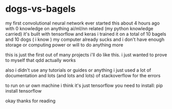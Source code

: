 # dogs-vs-bagels

my first convolutional neural network ever
started this about 4 hours ago with 0 knowledge on anything ai/ml/nn related (my python knowledge carried)
it's built with tensorflow and keras
i trained it on a total of 10 bagels and 10 dogs ( i know )
my computer already sucks and i don't have enough storage or computing power or will to do anything more

this is just the first out of many projects i'll do like this. i just wanted to prove to myself that qdd actually works

also i didn't use any tutorials or guides or anything i just used a lot of documentation and lots (and lots and lots) of stackoverflow for the errors

to run on ur own machine i think it's just tensorflow you need to install:
pip install tensorflow

okay thanks for reading
